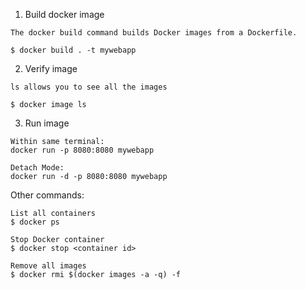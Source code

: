 1. Build docker image

```
The docker build command builds Docker images from a Dockerfile.

$ docker build . -t mywebapp
```

2. Verify  image

```
ls allows you to see all the images

$ docker image ls
```

3. Run image

```
Within same terminal:
docker run -p 8080:8080 mywebapp

Detach Mode:
docker run -d -p 8080:8080 mywebapp
```

Other commands:
```
List all containers
$ docker ps

Stop Docker container
$ docker stop <container id>

Remove all images
$ docker rmi $(docker images -a -q) -f
```